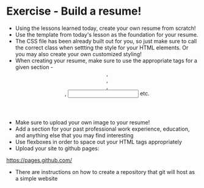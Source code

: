 # Exercise - Build a resume! 
- Using the lessons learned today, create your own resume from scratch!
- Use the template from today's lesson as the foundation for your resume. 
- The CSS file has been already built out for you, so just make sure to call the correct class when settting the style for your HTML elements. Or you may also create your own customized styling!
- When creating your resume, make sure to use the appropriate tags for a given section - <header>, <nav>, <main>, <form>, <input> etc.
- Make sure to upload your own image to your resume! 
- Add a section for your past professional work experience, education, and anything else that you may find interesting
- Use flexboxes in order to space out your HTML tags appropriately 
- Upload your site to github pages:

https://pages.github.com/

- There are instructions on how to create a repository that git will host as a
simple website
